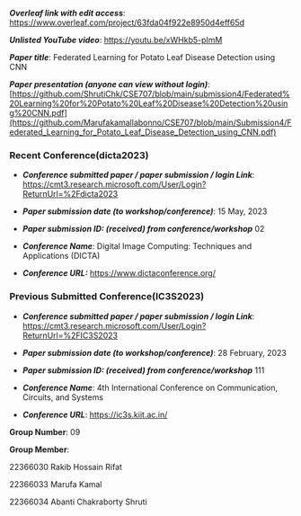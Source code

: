 
***Overleaf link with edit access***:
https://www.overleaf.com/project/63fda04f922e8950d4eff65d

***Unlisted YouTube video***:
https://youtu.be/xWHkb5-pImM

***Paper title***:
Federated Learning for Potato Leaf Disease Detection using CNN

***Paper presentation (anyone can view without login)***:
[https://github.com/ShrutiChk/CSE707/blob/main/submission4/Federated%20Learning%20for%20Potato%20Leaf%20Disease%20Detection%20using%20CNN.pdf](https://github.com/Marufakamallabonno/CSE707/blob/main/Submission4/Federated_Learning_for_Potato_Leaf_Disease_Detection_using_CNN.pdf)

### Recent Conference(dicta2023) 

- ***Conference submitted paper / paper submission / login Link***:
https://cmt3.research.microsoft.com/User/Login?ReturnUrl=%2Fdicta2023

- ***Paper submission date (to workshop/conference)***:
15 May, 2023

- ***Paper submission ID: (received) from conference/workshop***
02

- ***Conference Name***:
Digital Image Computing: Techniques and Applications (DICTA)

- ***Conference URL:***
https://www.dictaconference.org/

### Previous Submitted Conference(IC3S2023) 

- ***Conference submitted paper / paper submission / login Link***:
https://cmt3.research.microsoft.com/User/Login?ReturnUrl=%2FIC3S2023

- ***Paper submission date (to workshop/conference)***:
28 February, 2023

- ***Paper submission ID: (received) from conference/workshop***
111

- ***Conference Name***:
4th International Conference on Communication, Circuits, and Systems

- ***Conference URL***:
https://ic3s.kiit.ac.in/


**Group Number**:
09

**Group Member**: 

22366030  Rakib Hossain Rifat

22366033  Marufa Kamal

22366034  Abanti Chakraborty Shruti
